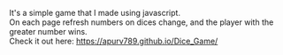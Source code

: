 It's a simple game that I made using javascript.<br>
On each page refresh numbers on dices change, and the player with the greater number wins.<br>
Check it out here: https://apurv789.github.io/Dice_Game/
